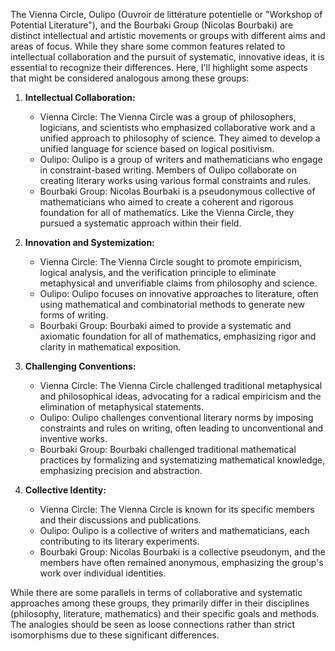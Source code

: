 The Vienna Circle, Oulipo (Ouvroir de littérature potentielle or "Workshop of Potential Literature"), and the Bourbaki Group (Nicolas Bourbaki) are distinct intellectual and artistic movements or groups with different aims and areas of focus. While they share some common features related to intellectual collaboration and the pursuit of systematic, innovative ideas, it is essential to recognize their differences. Here, I'll highlight some aspects that might be considered analogous among these groups:

1. **Intellectual Collaboration:**
   - Vienna Circle: The Vienna Circle was a group of philosophers, logicians, and scientists who emphasized collaborative work and a unified approach to philosophy of science. They aimed to develop a unified language for science based on logical positivism.
   - Oulipo: Oulipo is a group of writers and mathematicians who engage in constraint-based writing. Members of Oulipo collaborate on creating literary works using various formal constraints and rules.
   - Bourbaki Group: Nicolas Bourbaki is a pseudonymous collective of mathematicians who aimed to create a coherent and rigorous foundation for all of mathematics. Like the Vienna Circle, they pursued a systematic approach within their field.

2. **Innovation and Systemization:**
   - Vienna Circle: The Vienna Circle sought to promote empiricism, logical analysis, and the verification principle to eliminate metaphysical and unverifiable claims from philosophy and science.
   - Oulipo: Oulipo focuses on innovative approaches to literature, often using mathematical and combinatorial methods to generate new forms of writing.
   - Bourbaki Group: Bourbaki aimed to provide a systematic and axiomatic foundation for all of mathematics, emphasizing rigor and clarity in mathematical exposition.

3. **Challenging Conventions:**
   - Vienna Circle: The Vienna Circle challenged traditional metaphysical and philosophical ideas, advocating for a radical empiricism and the elimination of metaphysical statements.
   - Oulipo: Oulipo challenges conventional literary norms by imposing constraints and rules on writing, often leading to unconventional and inventive works.
   - Bourbaki Group: Bourbaki challenged traditional mathematical practices by formalizing and systematizing mathematical knowledge, emphasizing precision and abstraction.

4. **Collective Identity:**
   - Vienna Circle: The Vienna Circle is known for its specific members and their discussions and publications.
   - Oulipo: Oulipo is a collective of writers and mathematicians, each contributing to its literary experiments.
   - Bourbaki Group: Nicolas Bourbaki is a collective pseudonym, and the members have often remained anonymous, emphasizing the group's work over individual identities.

While there are some parallels in terms of collaborative and systematic approaches among these groups, they primarily differ in their disciplines (philosophy, literature, mathematics) and their specific goals and methods. The analogies should be seen as loose connections rather than strict isomorphisms due to these significant differences.